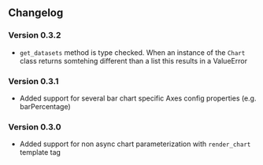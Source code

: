 ## Changelog

### Version 0.3.2

* `get_datasets` method is type checked. When an instance of the `Chart` class returns somtehing different than a list this results in a ValueError

### Version 0.3.1

* Added support for several bar chart specific Axes config properties (e.g. barPercentage)

### Version 0.3.0

* Added support for non async chart parameterization with `render_chart` template tag
